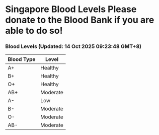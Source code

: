 Singapore Blood Levels
 Please donate to the Blood Bank if you are able to do so!
================================================================================================================================

### Blood Levels (Updated: 14 Oct 2025 09:23:48 GMT+8)
| Blood Type | Level     |
|------------|-----------|
| A+     | Healthy |
| B+     | Healthy |
| O+     | Healthy |
| AB+     | Moderate |
| A-     | Low |
| B-     | Moderate |
| O-     | Moderate |
| AB-     | Moderate |
